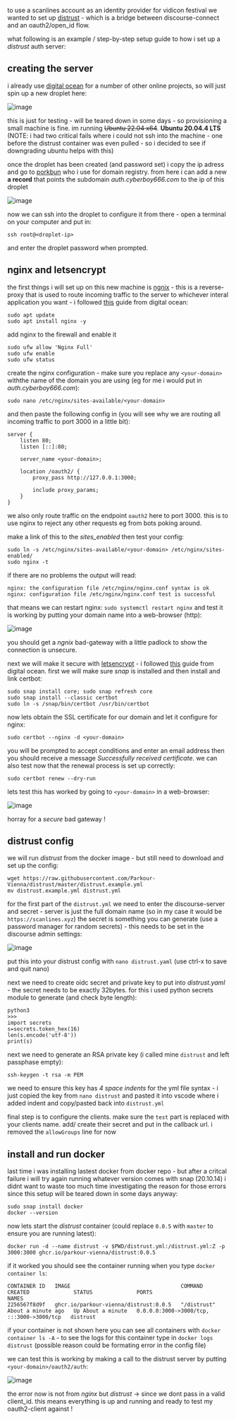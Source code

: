 to use a scanlines account as an identity provider for vidicon festival we wanted to set up [distrust](https://github.com/Parkour-Vienna/distrust) - which is a bridge between discourse-connect and an oauth2/open_id flow.

what following is an example / step-by-step setup  guide to how i set up a _distrust_ auth server:

## creating the server

i already use [digital ocean](https://www.digitalocean.com/) for a number of other online projects, so will just spin up a new droplet here:

![image](https://user-images.githubusercontent.com/12017938/195707458-d8702dd1-cc34-432f-96a7-0c5377d31f6a.png)

this is just for testing - will be teared down in some days - so provisioning a small machine is fine. im running ~~Ubuntu 22.04 x64~~. __Ubuntu 20.04.4 LTS__ (NOTE: i had two critical fails where i could not ssh into the machine - one before the distrust container was even pulled - so i decided to see if downgrading ubuntu helps with this)

once the droplet has been created (and password set) i copy the ip adress and go to [porkbun](https://porkbun.com/) who i use for domain registry. from here i can add a new __a record__ that points the subdomain _auth.cyberboy666.com_ to the ip of this droplet

![image](https://user-images.githubusercontent.com/12017938/195709188-582325eb-db89-4f84-ad93-cf188f5c5589.png)

now we can ssh into the droplet to configure it from there - open a terminal on your computer and put in:
```
ssh root@<droplet-ip>
```
and enter the droplet password when prompted. 

## nginx and letsencrypt

the first things i will set up on this new machine is [ngnix](https://nginx.org/en/) - this is a reverse-proxy that is used to route incoming traffic to the server to whichever interal application you want - i followed [this](https://www.digitalocean.com/community/tutorials/how-to-configure-nginx-as-a-reverse-proxy-on-ubuntu-22-04) guide from digital ocean:

```
sudo apt update
sudo apt install nginx -y
```

add nginx to the firewall and enable it

```
sudo ufw allow 'Nginx Full'
sudo ufw enable
sudo ufw status
```

create the nginx configuration - make sure you replace any `<your-domain>` withthe name of the domain you are using (eg for me i would put in _auth.cyberboy666.com_):
```
sudo nano /etc/nginx/sites-available/<your-domain>
```

and then paste the following config in (you will see why we are routing all incoming traffic to port 3000 in a little bit):

```
server {
    listen 80;
    listen [::]:80;

    server_name <your-domain>;
        
    location /oauth2/ {
        proxy_pass http://127.0.0.1:3000;

        include proxy_params;
    }
}
```
we also only route traffic on the endpoint `oauth2` here to port 3000. this is to use nginx to reject any other requests eg from bots poking around. 

make a link of this to the _sites_enabled_ then test your config:
```
sudo ln -s /etc/nginx/sites-available/<your-domain> /etc/nginx/sites-enabled/
sudo nginx -t
```
if there are no problems the output will read:
```
nginx: the configuration file /etc/nginx/nginx.conf syntax is ok
nginx: configuration file /etc/nginx/nginx.conf test is successful
```

that means we can restart nginx: `sudo systemctl restart nginx` and test it is working by putting your domain name into a web-browser (http):

![image](https://user-images.githubusercontent.com/12017938/195729476-e7bbe91c-21a3-4baa-86b5-67af9b924744.png)


you should get a _ngnix_ bad-gateway with a little padlock to show the connection is unsecure.

next we will make it secure with [letsencrypt](https://letsencrypt.org/) - i followed [this](https://www.digitalocean.com/community/tutorials/how-to-secure-nginx-with-let-s-encrypt-on-ubuntu-22-04) guide from digital ocean. first we will make sure _snap_ is installed and then install and link certbot:

```
sudo snap install core; sudo snap refresh core
sudo snap install --classic certbot
sudo ln -s /snap/bin/certbot /usr/bin/certbot
```

now lets obtain the SSL certificate for our domain and let it configure for nginx:

```
sudo certbot --nginx -d <your-domain>
```
you will be prompted to accept conditions and enter an email address then you should receive a message 
_Successfully received certificate_. we can also test now that the renewal process is set up correctly:

```
sudo certbot renew --dry-run
```

lets test this has worked by going to `<your-domain>` in a web-browser:
    
![image](https://user-images.githubusercontent.com/12017938/195716351-d83f4186-b977-41bd-ac52-f0ec7d8a1047.png)

horray for a _secure_ bad gateway !

## distrust config

we will run _distrust_ from the docker image - but still need to download and set up the config:
```
wget https://raw.githubusercontent.com/Parkour-Vienna/distrust/master/distrust.example.yml
mv distrust.example.yml distrust.yml
```

for the first part of the `distrust.yml` we need to enter the discourse-server and secret - server is just the full domain name (so in my case it would be `https://scanlines.xyz`) the secret is something you can generate (use a password manager for random secrets) - this needs to be set in the discourse admin settings:

![image](https://user-images.githubusercontent.com/12017938/195721425-3ac94a20-e9bd-4507-9412-43dc64e64621.png)

put this into your distrust config with `nano distrust.yaml` (use ctrl-x to save and quit nano)

next we need to create oidc secret and private key to put into _distrust.yaml_ - the secret needs to be exactly 32bytes. for this i used python secrets module to generate (and check byte length):
```
python3
>>>
import secrets
s=secrets.token_hex(16)
len(s.encode('utf-8'))
print(s)
```
next we need to generate an RSA private key (i called mine `distrust` and left passphase empty):
```
ssh-keygen -t rsa -m PEM

```
we need to ensure this key has _4 space indents_ for the yml file syntax - i just copied the key from `nano distrust` and pasted it into vscode where i added indent and copy/pasted back into `distrust.yml`

final step is to configure the clients. make sure the `test` part is replaced with your clients name. add/ create their secret and put in the callback url. i removed the `allowGroups` line for now

## install and run docker

last time i was installing lastest docker from docker repo - but after a critcal failure i will try again running whatever version comes with snap (20.10.14) i didnt want to waste too much time investigating the reason for those errors since this setup will be teared down in some days anyway:
    
```
sudo snap install docker
docker --version
```
now lets start the _distrust_ container (could replace `0.0.5` with `master` to ensure you are running latest):
```
docker run -d --name distrust -v $PWD/distrust.yml:/distrust.yml:Z -p 3000:3000 ghcr.io/parkour-vienna/distrust:0.0.5
```
if it worked you should see the container running when you type `docker container ls`:
```
CONTAINER ID   IMAGE                                   COMMAND       CREATED              STATUS              PORTS                                       NAMES
2256567f8d9f   ghcr.io/parkour-vienna/distrust:0.0.5   "/distrust"   About a minute ago   Up About a minute   0.0.0.0:3000->3000/tcp, :::3000->3000/tcp   distrust
```
if your container is not shown here you can see all containers with `docker container ls -A` - to see the logs for this container type in `docker logs distrust` (possible reason could be formating error in the config file)

we can test this is working by making a call to the distrust server by putting `<your-domain>/oauth2/auth`:

![image](https://user-images.githubusercontent.com/12017938/195731523-b9c221aa-6333-4a41-95bd-a3adb4dbe8f7.png)

the error now is not from _nginx_ but _distrust_ -> since we dont pass in a valid client_id. this means everything is up and running and ready to test my oauth2-client against !
